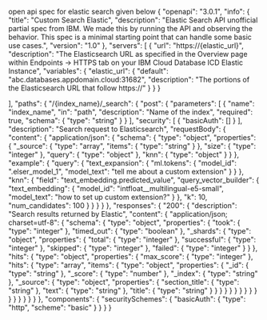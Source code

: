 open api spec for elastic search given below
{
  "openapi": "3.0.1",
  "info": {
    "title": "Custom Search Elastic",
    "description": "Elastic Search API unofficial partial spec from IBM.  We made this by running the API and observing the behavior. This spec is a minimal starting point that can handle some basic use cases.",
    "version": "1.0"
  },
  "servers": [
    {
      "url": "https://{elastic_url}",
      "description": "The Elasticsearch URL as specified in the Overview page within Endpoints -> HTTPS tab on your IBM Cloud Database ICD Elastic Instance",
      "variables": {
        "elastic_url": {
          "default": "abc.databases.appdomain.cloud:31682",
          "description": "The portions of the Elasticsearch URL that follow https://"
        }
      }
    }

  ],
  "paths": {
    "/{index_name}/_search": {
      "post": {
        "parameters": [
          {
            "name": "index_name",
            "in": "path",
            "description": "Name of the index",
            "required": true,
            "schema": {
              "type": "string"
            }
          }
        ],
        "security": [
          {
            "basicAuth": []
          }
        ],
        "description": "Search request to Elasticsearch",
        "requestBody": {
          "content": {
            "application/json": {
              "schema": {
                "type": "object",
                "properties": {
                  "_source": {
                    "type": "array",
                    "items": {
                      "type": "string"
                    }
                  },
                  "size": {
                    "type": "integer"
                  },
                  "query": {
                    "type": "object"
                  },
                  "knn": {
                    "type": "object"
                  }
                }
              },
              "example": {
                "query": {
                  "text_expansion": {
                    "ml.tokens": {
                      "model_id": ".elser_model_1",
                      "model_text": "tell me about a custom extension"
                    }
                  }
                },
                "knn": {
                  "field": "text_embedding.predicted_value",
                  "query_vector_builder": {
                    "text_embedding": {
                      "model_id": "intfloat__multilingual-e5-small",
                      "model_text": "how to set up custom extension?"
                    }
                  },
                  "k": 10,
                  "num_candidates": 100
                }
              }
            }
          }
        },
        "responses": {
          "200": {
            "description": "Search results returned by Elastic",
            "content": {
              "application/json; charset=utf-8": {
                "schema": {
                  "type": "object",
                  "properties": {
                    "took": {
                      "type": "integer"
                    },
                    "timed_out": {
                      "type": "boolean"
                    },
                    "_shards": {
                      "type": "object",
                      "properties": {
                        "total": {
                          "type": "integer"
                        },
                        "successful": {
                          "type": "integer"
                        },
                        "skipped": {
                          "type": "integer"
                        },
                        "failed": {
                          "type": "integer"
                        }
                      }
                    },
                    "hits": {
                      "type": "object",
                      "properties": {
                        "max_score": {
                          "type": "integer"
                        },
                        "hits": {
                          "type": "array",
                          "items": {
                            "type": "object",
                            "properties": {
                              "_id": {
                                "type": "string"
                              },
                              "_score": {
                                "type": "number"
                              },
                              "_index": {
                                "type": "string"
                              },
                              "_source": {
                                "type": "object",
                                "properties": {
                                  "section_title": {
                                    "type": "string"
                                  },
                                  "text": {
                                    "type": "string"
                                  },
                                  "title": {
                                    "type": "string"
                                  }
                                }
                              }
                            }
                          }
                        }
                      }
                    }
                  }
                }
              }
            }
          }
        }
      }
    }
  },
  "components": {
    "securitySchemes": {
      "basicAuth": {
        "type": "http",
        "scheme": "basic"
      }
    }
  }
}
